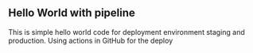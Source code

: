 ## Hello World with pipeline


This is simple hello world code for deployment environment staging and production.
Using actions in GitHub for the deploy


